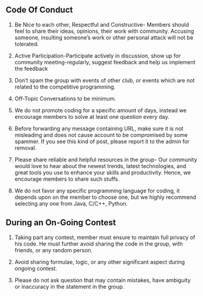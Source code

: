 ##  Code Of Conduct

1.  Be Nice to each other, Respectful and Constructive- Members should feel to share their ideas, opinions,
their work with community. Accusing someone, insulting someone’s work or other personal attack will
not be tolerated.

2.  Active Participation-Participate actively in discussion, show up for community meeting-regularly,
suggest feedback and help us implement the feedback

3.  Don’t spam the group with events of other club, or events which are not related to the competitive
programming.

4.  Off-Topic Conversations to be minimum.

5.  We do not promote coding for a specific amount of days, instead we encourage members to solve at
least one question every day.

6.  Before forwarding any message containing URL, make sure it is not misleading and does not cause
account to be compromised by some spammer. If you see this kind of post, please report it to the admin
for removal.

7.  Please share reliable and helpful resources in the group- Our community would love to hear about the
newest trends, latest technologies, and great tools you use to enhance your skills and productivity.
Hence, we encourage members to share such stuffs.

8.  We do not favor any specific programming language for coding, it depends upon on the member to
choose one, but we highly recommend selecting any one from Java, C/C++, Python.

##  During an On-Going Contest
1.  Taking part any contest, member must ensure to maintain full privacy of his code. He must further avoid
sharing the code in the group, with friends, or any random person.

2.  Avoid sharing formulae, logic, or any other significant aspect during ongoing contest.

3.  Please do not ask question that may contain mistakes, have ambiguity or inaccuracy in the statement in
the group.
